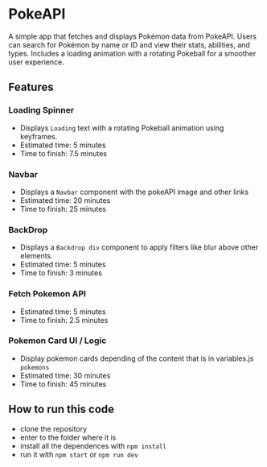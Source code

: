 # PokeAPI

A simple app that fetches and displays Pokémon data from PokeAPI. Users can search for Pokémon by name or ID and view their stats, abilities, and types. Includes a loading animation with a rotating Pokeball for a smoother user experience.

## Features

### Loading Spinner

- Displays `Loading` text with a rotating Pokeball animation using keyframes.
- Estimated time: 5 minutes
- Time to finish: 7.5 minutes

### Navbar

- Displays a `Navbar` component with the pokeAPI image and other links
- Estimated time: 20 minutes
- Time to finish: 25 minutes

### BackDrop

- Displays a `Backdrop div` component to apply filters like blur above other elements.
- Estimated time: 5 minutes
- Time to finish: 3 minutes

### Fetch Pokemon API

- Estimated time: 5 minutes
- Time to finish: 2.5 minutes

### Pokemon Card UI / Logic

- Display pokemon cards depending of the content that is in variables.js `pokemons`
- Estimated time: 30 minutes
- Time to finish: 45 minutes

## How to run this code

- clone the repository
- enter to the folder where it is
- install all the dependences with `npm install`
- run it with `npm start` or `npm run dev`
